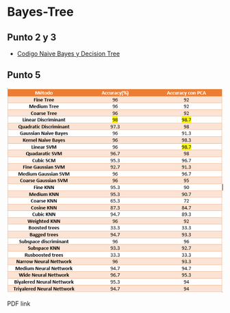 # Bayes-Tree

## Punto 2 y 3

- [Codigo Naive Bayes y Decision Tree](NaiveDesicion.ipynb)

## Punto 5 

<p >
   <img src="Tabla Matlab.PNG">
</p>

PDF link
